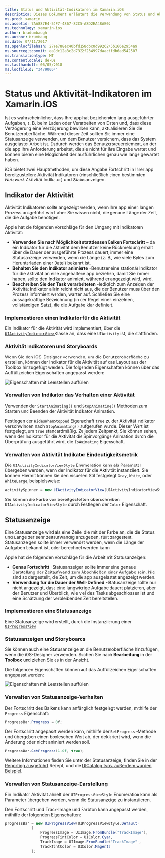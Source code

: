 ```yaml
---
title: Status und Aktivität-Indikatoren im Xamarin.iOS
description: Dieses Dokument erläutert die Verwendung von Status und Aktivität Indikatoren in Xamarin.iOS. Es wird beschrieben, wie sie sowohl programmgesteuert als auch mit einem Storyboard verwenden.
ms.prod: xamarin
ms.assetid: 7AA887E4-51F7-4867-82C5-A8D2EA48AE07
ms.technology: xamarin-ios
author: bradumbaugh
ms.author: brumbaug
ms.date: 07/11/2017
ms.openlocfilehash: 27ee788ec40bfd158dbc0d9926245b166e2954a9
ms.sourcegitcommit: ea1dc12a3c2d7322f234997daacbfdb6ad542507
ms.translationtype: MT
ms.contentlocale: de-DE
ms.lasthandoff: 06/05/2018
ms.locfileid: "34790054"
---
```

# <a name="progress-and-activity-indicators-in-xamarinios"></a>Status und Aktivität-Indikatoren im Xamarin.iOS

Ist es wahrscheinlicher, dass Ihre app hat beziehenden lang ausgeführter Aufgaben, z. B. beim Laden oder Verarbeiten von Daten und, dass diese Verzögerung eine Verzögerung bewirken kann, aktualisieren Sie die Benutzeroberfläche. Während dieser Zeit sollten Sie immer eine Statusanzeige verwenden, um dem Benutzer versichern, dass das System ausgelastet Arbeit ist. Dadurch werden das Benutzersteuerelement, an der die app ihre Anforderung arbeitet, die sie nicht für ihre Eingabe wartet und können bieten eine Möglichkeit der ausführlichen genau wie lange gewartet haben.

iOS bietet zwei Hauptmethoden, um diese Angabe Fortschritt in Ihrer app bereitzustellen: Aktivität Indikatoren (einschließlich einen bestimmten _Netzwerk_ Aktivität Indikator) und Statusanzeigen.

## <a name="activity-indicator"></a>Indikator der Aktivität

Aktivität Indikatoren sollte angezeigt werden, wenn Ihre app einen langen Prozess ausgeführt wird, aber Sie wissen nicht, die genaue Länge der Zeit, die die Aufgabe benötigen.

Apple hat die folgenden Vorschläge für den Umgang mit Indikatoren Aktivität:

- **Verwenden Sie nach Möglichkeit stattdessen Balken Fortschritt** – da ein Indikator für die Aktivität dem Benutzer keine Rückmeldung erhält über die Dauer der ausgeführte Prozess dauert, immer eine Statusanzeige verwenden, wenn die Länge (z. B., wie viele Bytes zum Herunterladen einer Datei) bekannt ist.
- **Behalten Sie den Indikator animierte** -Benutzer eine stationär Indikator für die Aktivität an eine angehaltene app beziehen, damit Sie immer haben, sollte den Indikator animiert, während er angezeigt wird, wird.
- **Beschreiben Sie den Task verarbeiteten** -lediglich zum Anzeigen der Aktivität Indikator allein reicht nicht aus, die der Benutzer muss über den Prozess informiert werden, warten auf. Schließen Sie eine aussagekräftige Bezeichnung (in der Regel einen einzelnen, vollständigen Satz), die die Aufgabe klar definiert.

### <a name="implementing-an-activity-indicator"></a>Implementieren einen Indikator für die Aktivität

Ein Indikator für die Aktivität wird implementiert, über die [ `UIActivityIndictorView` ](https://developer.xamarin.com/api/type/UIKit.UIActivityIndicatorView/) Klasse an, dass eine `UIActivity` ist, die stattfinden.

### <a name="activity-indicators-and-storyboards"></a>Aktivität Indikatoren und Storyboards

Wenn Sie den iOS-Designer verwenden, um die Benutzeroberfläche zu erstellen, können der Indikator für die Aktivität auf das Layout aus der Toolbox hinzugefügt werden. Die folgenden Eigenschaften können über das Auffüllzeichen Eigenschaften angepasst werden:

![Eigenschaften mit Leerstellen auffüllen](progress-activity-indicator-images/progress-indicator1.png)

### <a name="managing-activity-indicator-behavior"></a>Verwalten von Indikator das Verhalten einer Aktivität

Verwenden der `StartAnimating()` und `StopAnimating()` Methoden zum Starten und Beenden der Aktivität Indikator Animation.

Festlegen der `HidesWhenStopped` Eigenschaft `true` zu der Aktivität Indikator verschwinden nach `StopAnimating()` aufgerufen wurde. Dieser Wert ist festgelegt, um `true` standardmäßig. Zu jedem Zeitpunkt, Sie können sehen, wenn der Indikator für die Aktivität die Spinvorgänge Animation durch die Überprüfung ausgeführt wird, die `IsAnimating` Eigenschaft. 


### <a name="managing-activity-indicator-appearances"></a>Verwalten von Aktivität Indikator Eindeutigkeitsmetrik

Die `UIActivityIndicatorViewStyle` Enumeration kann als Parameter übergeben werden, wenn der Indikator für die Aktivität instanziiert. Sie können Hiermit können Sie den visuellen Stil festgelegt `Gray`, `White`, oder `WhiteLarge`, beispielsweise:

```csharp
activitySpinner = new UIActivityIndicatorView(UIActivityIndicatorViewStyle.WhiteLarge);
```

Sie können die Farbe von bereitgestellten überschreiben `UIActivityIndicatorViewStyle` durch Festlegen der `Color` Eigenschaft.

## <a name="progress-bar"></a>Statusanzeige

Eine Statusanzeige wird als eine Zeile, die mit der Farbe an, die die Status und Länge der sehr zeitaufwändig anzugeben, füllt dargestellt. Statusanzeigen sollte immer verwendet werden, wenn die Länge der Aufgaben bekannt ist, oder berechnet werden kann.

Apple hat die folgenden Vorschläge für die Arbeit mit Statusanzeigen:

- **Genau Fortschritt** -Statusanzeigen sollte immer eine genaue Darstellung der Zeitaufwand zum Abschließen einer Aufgabe sein. Nie sind so dargestellt, die Zeit, um die app ausgelastet angezeigt werden.
- **Verwendung für die Dauer der Well-Defined** -Statusanzeige sollte nur nicht angezeigt, dass eine langwierige Aufgabe dauert platzieren, aber der Benutzer und Überblick, wie viel des Tasks abgeschlossen ist und eine Schätzung der verbleibenden Zeit bereitstellen.

### <a name="implementing-an-progress-bar"></a>Implementieren eine Statusanzeige

Eine Statusanzeige wird erstellt, durch die Instanziierung einer [`UIProgressView`](https://developer.xamarin.com/api/type/UIKit.UIProgressView/)

### <a name="progress-bars-and-storyboards"></a>Statusanzeigen und Storyboards

Sie können auch eine Statusanzeige an die Benutzeroberfläche hinzufügen, wenn die iOS-Designer verwenden. Suchen Sie nach **Bearbeitung** in der **Toolbox** und ziehen Sie es in der Ansicht.

Die folgenden Eigenschaften können auf das Auffüllzeichen Eigenschaften angepasst werden:

![Eigenschaften mit Leerstellen auffüllen](progress-activity-indicator-images/progress-indicator3.png)


### <a name="managing-progress-bar-behavior"></a>Verwalten von Statusanzeige-Verhalten

Der Fortschritt des Balkens kann anfänglich festgelegt werden, mithilfe der `Progress` Eigenschaft:

```csharp
ProgressBar.Progress = 0f;
```

Der Fortschritt angepasst werden kann, mithilfe der `SetProgress` -Methode und übergeben einen booleschen Wert ab, der deklariert wird, wenn die Änderung oder nicht animiert werden soll.

```csharp
ProgressBar.SetProgress(1.0f, true);
```

Weitere Informationen finden Sie unter der Statusanzeige, finden Sie in der [Reporting ausgeführt](https://developer.xamarin.com/recipes/cross-platform/networking/download_progress/#Reporting_Progress_in_iOS) Rezept, und die [UICatalog tvos. außerdem wurden Beispiel](https://developer.xamarin.com/samples/monotouch/tvos/UICatalog/).

### <a name="managing-progress-bar-appearance"></a>Verwalten von Statusanzeige-Darstellung

Ein Indikator Aktivität ähnelt der `UIProgressViewStyle` Enumeration kann als Parameter übergeben werden, wenn die Statusanzeige zu instanziieren.

Den Fortschritt und Track-Image und Farbton kann angepasst werden, mithilfe der folgenden Eigenschaften:

```csharp
progressBar = new UIProgressView(UIProgressViewStyle.Default)
            {
                ProgressImage = UIImage.FromBundle("TrackImage"),
                ProgressTintColor = UIColor.Cyan,
                TrackImage = UIImage.FromBundle("TrackImage"),
                TrackTintColor = UIColor.Magenta
            }; 
```



